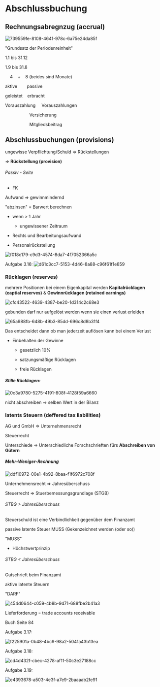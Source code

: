 # Abschlussbuchung

## Rechnungsabregnzug (accrual)

![739559fe-8108-4641-978c-6a75e24da85f](file:///C:/Users/bsulj/Pictures/Typedown/739559fe-8108-4641-978c-6a75e24da85f.png)

"Grundsatz der Periodenreinheit"

1.1 bis 31.12

1.9 bis 31.8

    4    +    8 (beides sind Monate)

aktive        passive

geleistet    erbracht

Vorauszahlung     Vorauszahlungen

                    Versicherung

                    Mitgliedsbeitrag



## Abschlussbuchungen (provisions)

ungewisse Verpflichtung/Schuld => Rückstellungen

=> **Rückstellung (provision)**

###### Passiv - Seite

- FK

Aufwand => gewinnmindernd

"abzinsen" = Barwert berechnen

- wenn > 1 Jahr     
  
  - ungewissener Zeitraum

- Rechts und Bearbeitungsaufwand

- Personalrückstellung

![f018c179-c9d3-4574-8da7-4f7052366a5c](file:///C:/Users/bsulj/Pictures/Typedown/f018c179-c9d3-4574-8da7-4f7052366a5c.png)



Aufgabe 3.16:
![d61c3cc7-5153-4d46-8a88-c96f61f1e859](file:///C:/Users/bsulj/Pictures/Typedown/d61c3cc7-5153-4d46-8a88-c96f61f1e859.png)

### Rücklagen (reserves)

mehrere Positionen bei einem Eigenkapital werden **Kapitalrücklagen (captial reserves)** & **Gewinnrücklagen (retained earnings)**

![cfc43522-4639-4387-be20-1d314c2c68e3](file:///C:/Users/bsulj/Pictures/Typedown/cfc43522-4639-4387-be20-1d314c2c68e3.png)

gebunden darf nur aufgelöst werden wenn sie einen verlust erleiden

![65a988fb-648b-49b3-85dd-696c8d8b31f4](file:///C:/Users/bsulj/Pictures/Typedown/65a988fb-648b-49b3-85dd-696c8d8b31f4.png)

Das entscheidet dann ob man jederzeit auflösen kann bei einem Verlust

- Einbehalten der Gewinne
  
  - gesetzlich 10%
  
  - satzungsmäßige Rücklagen
  
  - freie Rücklagen
    
    

##### Stille Rücklagen:

![0c3a9780-5275-4191-808f-4128f59a6660](file:///C:/Users/bsulj/Pictures/Typedown/0c3a9780-5275-4191-808f-4128f59a6660.png)

nicht abschreiben => selben Wert in der Bilanz

### latents Steuern (deffered tax liabilities)

AG und GmbH => Unternehmensrecht

Steuerrecht

Unterschiede => Unterschiedliche Forschschrieften fürs **Abschreiben von Gütern**

##### Mehr-Weniger-Rechnung

![ddf10972-00e1-4b92-8baa-f1f6972c708f](file:///C:/Users/bsulj/Pictures/Typedown/ddf10972-00e1-4b92-8baa-f1f6972c708f.png)



Unternehmensrecht => Jahresüberschuss

Steuerrecht => Stuerbemessungsgrundlage (STGB)



###### STBG > Jahresüberschuss

Steuerschuld ist eine Verbindlichkeit gegenüber dem Finanzamt

passive latente Steuer MUSS (Gekenzeichnet werden (oder so))

"MUSS"

- Höchstwertprinzip
  
  

###### STBG < Jahresüberschuss

Gutschrieft beim Finanzamt

aktive latente Steuern

"DARF"



![454d0644-c059-4b8b-9d71-688fbe2b41a3](file:///C:/Users/bsulj/Pictures/Typedown/454d0644-c059-4b8b-9d71-688fbe2b41a3.png)



Lieferforderung  = trade accounts receivable



Buch Seite 84

Aufgabe 3.17:



![f225901a-0b48-4bc9-98a2-5041a43b13ea](file:///C:/Users/bsulj/Pictures/Typedown/f225901a-0b48-4bc9-98a2-5041a43b13ea.png)



Aufgabe 3.18:

![cd4d432f-cbec-4278-af11-50c3e27188cc](file:///C:/Users/bsulj/Pictures/Typedown/cd4d432f-cbec-4278-af11-50c3e27188cc.png)



Aufgabe 3.19:

![e4393678-a503-4e3f-a7e9-2baaaab2fe91](file:///C:/Users/bsulj/Pictures/Typedown/e4393678-a503-4e3f-a7e9-2baaaab2fe91.png)


